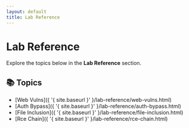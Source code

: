 ```yaml
---
layout: default
title: Lab Reference
---
```


# Lab Reference

Explore the topics below in the **Lab Reference** section.

## 📚 Topics

- [Web Vulns]({ '{ site.baseurl }' }/lab-reference/web-vulns.html)
- [Auth Bypass]({ '{ site.baseurl }' }/lab-reference/auth-bypass.html)
- [File Inclusion]({ '{ site.baseurl }' }/lab-reference/file-inclusion.html)
- [Rce Chain]({ '{ site.baseurl }' }/lab-reference/rce-chain.html)
